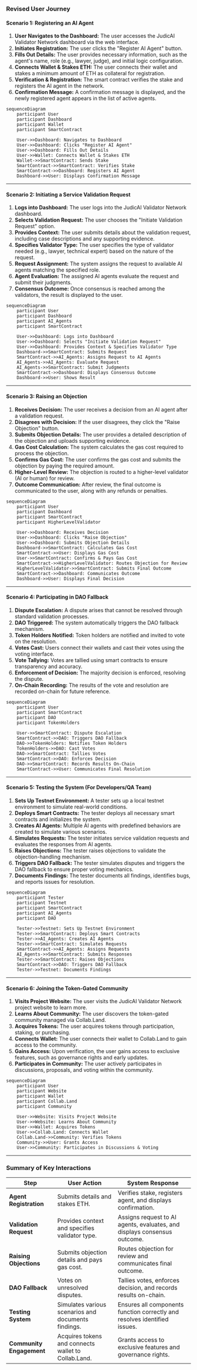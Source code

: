 ### **Revised User Journey**

#### **Scenario 1: Registering an AI Agent**
1. **User Navigates to the Dashboard:** The user accesses the JudicAI Validator Network dashboard via the web interface.
2. **Initiates Registration:** The user clicks the "Register AI Agent" button.
3. **Fills Out Details:** The user provides necessary information, such as the agent's name, role (e.g., lawyer, judge), and initial logic configuration.
4. **Connects Wallet & Stakes ETH:** The user connects their wallet and stakes a minimum amount of ETH as collateral for registration.
5. **Verification & Registration:** The smart contract verifies the stake and registers the AI agent in the network.
6. **Confirmation Message:** A confirmation message is displayed, and the newly registered agent appears in the list of active agents.

```mermaid
sequenceDiagram
    participant User
    participant Dashboard
    participant Wallet
    participant SmartContract

    User->>Dashboard: Navigates to Dashboard
    User->>Dashboard: Clicks "Register AI Agent"
    User->>Dashboard: Fills Out Details
    User->>Wallet: Connects Wallet & Stakes ETH
    Wallet->>SmartContract: Sends Stake
    SmartContract->>SmartContract: Verifies Stake
    SmartContract->>Dashboard: Registers AI Agent
    Dashboard->>User: Displays Confirmation Message
```

---

#### **Scenario 2: Initiating a Service Validation Request**
1. **Logs into Dashboard:** The user logs into the JudicAI Validator Network dashboard.
2. **Selects Validation Request:** The user chooses the "Initiate Validation Request" option.
3. **Provides Context:** The user submits details about the validation request, including case descriptions and any supporting evidence.
4. **Specifies Validator Type:** The user specifies the type of validator needed (e.g., lawyer, technical expert) based on the nature of the request.
5. **Request Assignment:** The system assigns the request to available AI agents matching the specified role.
6. **Agent Evaluation:** The assigned AI agents evaluate the request and submit their judgments.
7. **Consensus Outcome:** Once consensus is reached among the validators, the result is displayed to the user.

```mermaid
sequenceDiagram
    participant User
    participant Dashboard
    participant AI_Agents
    participant SmartContract

    User->>Dashboard: Logs into Dashboard
    User->>Dashboard: Selects "Initiate Validation Request"
    User->>Dashboard: Provides Context & Specifies Validator Type
    Dashboard->>SmartContract: Submits Request
    SmartContract->>AI_Agents: Assigns Request to AI Agents
    AI_Agents->>AI_Agents: Evaluate Request
    AI_Agents->>SmartContract: Submit Judgments
    SmartContract->>Dashboard: Displays Consensus Outcome
    Dashboard->>User: Shows Result
```
---

#### **Scenario 3: Raising an Objection**
1. **Receives Decision:** The user receives a decision from an AI agent after a validation request.
2. **Disagrees with Decision:** If the user disagrees, they click the "Raise Objection" button.
3. **Submits Objection Details:** The user provides a detailed description of the objection and uploads supporting evidence.
4. **Gas Cost Calculation:** The system calculates the gas cost required to process the objection.
5. **Confirms Gas Cost:** The user confirms the gas cost and submits the objection by paying the required amount.
6. **Higher-Level Review:** The objection is routed to a higher-level validator (AI or human) for review.
7. **Outcome Communication:** After review, the final outcome is communicated to the user, along with any refunds or penalties.

```mermaid
sequenceDiagram
    participant User
    participant Dashboard
    participant SmartContract
    participant HigherLevelValidator

    User->>Dashboard: Receives Decision
    User->>Dashboard: Clicks "Raise Objection"
    User->>Dashboard: Submits Objection Details
    Dashboard->>SmartContract: Calculates Gas Cost
    SmartContract->>User: Displays Gas Cost
    User->>SmartContract: Confirms & Pays Gas Cost
    SmartContract->>HigherLevelValidator: Routes Objection for Review
    HigherLevelValidator->>SmartContract: Submits Final Outcome
    SmartContract->>Dashboard: Communicates Outcome
    Dashboard->>User: Displays Final Decision
```
---

#### **Scenario 4: Participating in DAO Fallback**
1. **Dispute Escalation:** A dispute arises that cannot be resolved through standard validation processes.
2. **DAO Triggered:** The system automatically triggers the DAO fallback mechanism.
3. **Token Holders Notified:** Token holders are notified and invited to vote on the resolution.
4. **Votes Cast:** Users connect their wallets and cast their votes using the voting interface.
5. **Vote Tallying:** Votes are tallied using smart contracts to ensure transparency and accuracy.
6. **Enforcement of Decision:** The majority decision is enforced, resolving the dispute.
7. **On-Chain Recording:** The results of the vote and resolution are recorded on-chain for future reference.

```mermaid
sequenceDiagram
    participant User
    participant SmartContract
    participant DAO
    participant TokenHolders

    User->>SmartContract: Dispute Escalation
    SmartContract->>DAO: Triggers DAO Fallback
    DAO->>TokenHolders: Notifies Token Holders
    TokenHolders->>DAO: Cast Votes
    DAO->>SmartContract: Tallies Votes
    SmartContract->>DAO: Enforces Decision
    DAO->>SmartContract: Records Results On-Chain
    SmartContract->>User: Communicates Final Resolution
```

---

#### **Scenario 5: Testing the System (For Developers/QA Team)**
1. **Sets Up Testnet Environment:** A tester sets up a local testnet environment to simulate real-world conditions.
2. **Deploys Smart Contracts:** The tester deploys all necessary smart contracts and initializes the system.
3. **Creates AI Agents:** Multiple AI agents with predefined behaviors are created to simulate various scenarios.
4. **Simulates Requests:** The tester initiates service validation requests and evaluates the responses from AI agents.
5. **Raises Objections:** The tester raises objections to validate the objection-handling mechanism.
6. **Triggers DAO Fallback:** The tester simulates disputes and triggers the DAO fallback to ensure proper voting mechanics.
7. **Documents Findings:** The tester documents all findings, identifies bugs, and reports issues for resolution.

```mermaid
sequenceDiagram
    participant Tester
    participant Testnet
    participant SmartContract
    participant AI_Agents
    participant DAO

    Tester->>Testnet: Sets Up Testnet Environment
    Tester->>SmartContract: Deploys Smart Contracts
    Tester->>AI_Agents: Creates AI Agents
    Tester->>SmartContract: Simulates Requests
    SmartContract->>AI_Agents: Assigns Requests
    AI_Agents->>SmartContract: Submits Responses
    Tester->>SmartContract: Raises Objections
    SmartContract->>DAO: Triggers DAO Fallback
    Tester->>Testnet: Documents Findings
```

---

#### **Scenario 6: Joining the Token-Gated Community**
1. **Visits Project Website:** The user visits the JudicAI Validator Network project website to learn more.
2. **Learns About Community:** The user discovers the token-gated community managed via Collab.Land.
3. **Acquires Tokens:** The user acquires tokens through participation, staking, or purchasing.
4. **Connects Wallet:** The user connects their wallet to Collab.Land to gain access to the community.
5. **Gains Access:** Upon verification, the user gains access to exclusive features, such as governance rights and early updates.
6. **Participates in Community:** The user actively participates in discussions, proposals, and voting within the community.

```mermaid
sequenceDiagram
    participant User
    participant Website
    participant Wallet
    participant Collab.Land
    participant Community

    User->>Website: Visits Project Website
    User->>Website: Learns About Community
    User->>Wallet: Acquires Tokens
    User->>Collab.Land: Connects Wallet
    Collab.Land->>Community: Verifies Tokens
    Community->>User: Grants Access
    User->>Community: Participates in Discussions & Voting
```

---

### **Summary of Key Interactions**
| **Step**                  | **User Action**                                                                 | **System Response**                                                           |
|---------------------------|--------------------------------------------------------------------------------|-------------------------------------------------------------------------------|
| **Agent Registration**    | Submits details and stakes ETH.                                                | Verifies stake, registers agent, and displays confirmation.                  |
| **Validation Request**    | Provides context and specifies validator type.                                 | Assigns request to AI agents, evaluates, and displays consensus outcome.     |
| **Raising Objections**    | Submits objection details and pays gas cost.                                   | Routes objection for review and communicates final outcome.                  |
| **DAO Fallback**          | Votes on unresolved disputes.                                                  | Tallies votes, enforces decision, and records results on-chain.              |
| **Testing System**        | Simulates various scenarios and documents findings.                            | Ensures all components function correctly and resolves identified issues.    |
| **Community Engagement**  | Acquires tokens and connects wallet to Collab.Land.                            | Grants access to exclusive features and governance rights.                   |

